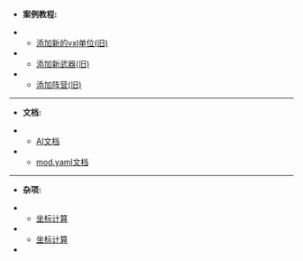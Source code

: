 * **案例教程:**

- * [添加新的vxl单位(旧)](./案例教程/添加新的vxl单位.md)
- * [添加新武器(旧)](./案例教程/添加新武器.md)
- * [添加阵营(旧)](./案例教程/添加新阵营.md)

---

* **文档:**

- * [AI文档](./文档/AI文档.md)
- * [mod.yaml文档](./文档/mod-yaml文档.md)

---

* **杂项:**

- * [坐标计算](./杂项/ora坐标计算.md)
- * [坐标计算](./杂项/关于地形素材的研究.md)
- 